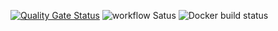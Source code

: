 [![Quality Gate Status](https://sonarcloud.io/api/project_badges/measure?project=Flashwar_spring-boot-webapp-uebung-github&metric=alert_status&token=99bf18664c96d4e5fc706e28744be907343302c5)](https://sonarcloud.io/summary/new_code?id=Flashwar_spring-boot-webapp-uebung-github)
![workflow Satus](https://github.com/Flashwar/spring-boot-webapp-uebung-github/actions/workflows/maven.yml/badge.svg)
![Docker build status](https://github.com/Flashwar/spring-boot-webapp-uebung-github/actions/workflows/docker.yml/badge.svg)
